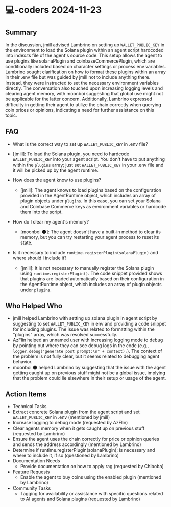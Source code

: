 # 💻-coders 2024-11-23

## Summary

In the discussion, jmill advised Lambrino on setting up `WALLET_PUBLIC_KEY` in the environment to load the Solana plugin within an agent script hardcoded into index.ts file of the agent's source code. This setup allows the agent to use plugins like solanaPlugin and coinbaseCommercePlugin, which are conditionally included based on character settings or process.env variables. Lambrino sought clarification on how to format these plugins within an array in their .env file but was guided by jmill not to include anything there. Instead, they were instructed to set the necessary environment variables directly. The conversation also touched upon increasing logging levels and clearing agent memory, with moonboi suggesting that global use might not be applicable for the latter concern. Additionally, Lambrino expressed difficulty in getting their agent to utilize the chain correctly when querying coin prices or opinions, indicating a need for further assistance on this topic.

## FAQ

- What is the correct way to set up `WALLET_PUBLIC_KEY` in .env file?
- [jmill]: To load the Solana plugin, you need to hardcode `WALLET_PUBLIC_KEY` into your agent script. You don't have to put anything within the `plugins` array; just set `WALLET_PUBLIC_KEY` in your .env file and it will be picked up by the agent runtime.

- How does the agent know to use plugins?

    - [jmill]: The agent knows to load plugins based on the configuration provided in the AgentRuntime object, which includes an array of plugin objects under `plugins`. In this case, you can set your Solana and Coinbase Commerce keys as environment variables or hardcode them into the script.

- How do I clear my agent's memory?

    - [moonboi 🌑]: The agent doesn't have a built-in method to clear its memory, but you can try restarting your agent process to reset its state.

- Is it necessary to include `runtime.registerPlugin(solanaPlugin)` and where should I include it?
    - [jmill]: It is not necessary to manually register the Solana plugin using `runtime.registerPlugin()`. The code snippet provided shows that plugins are loaded automatically based on their configuration in the AgentRuntime object, which includes an array of plugin objects under `plugins`.

## Who Helped Who

- jmill helped Lambrino with setting up solana plugin in agent script by suggesting to set `WALLET_PUBLIC_KEY` in env and providing a code snippet for including plugins. The issue was related to formatting within the "plugins" array, which was resolved successfully.
- AzFlin helped an unnamed user with increasing logging mode to debug by pointing out where they can see debug logs in the code (e.g., `logger.debug("generate post prompt:\n" + context);`). The context of the problem is not fully clear, but it seems related to debugging agent behavior.
- moonboi 🌑 helped Lambrino by suggesting that the issue with the agent getting caught up on previous stuff might not be a global issue, implying that the problem could lie elsewhere in their setup or usage of the agent.

## Action Items

- Technical Tasks
- Extract concrete Solana plugin from the agent script and set `WALLET_PUBLIC_KEY` in .env (mentioned by jmill)
- Increase logging to debug mode (requested by AzFlin)
- Clear agents memory when it gets caught up on previous stuff (requested by Lambrino)
- Ensure the agent uses the chain correctly for price or opinion queries and sends the address accordingly (mentioned by Lambrino)
- Determine if runtime.registerPlugin(solanaPlugin); is necessary and where to include it, if so (questioned by Lambrino)
- Documentation Needs
    - Provide documentation on how to apply rag (requested by Chiboba)
- Feature Requests
    - Enable the agent to buy coins using the enabled plugin (mentioned by Lambrino)
- Community Tasks
    - Tagging for availability or assistance with specific questions related to AI agents and Solana plugins (requested by Lambrino)
